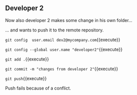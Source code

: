 ## Developer 2

Now also developer 2 makes some change in his own folder...

... and wants to push it to the remote repository.

`git config  user.email dev2@mycompany.com`{{execute}}

`git config --global user.name "developer2"`{{execute}}

`git add .`{{execute}}

`git commit -m "changes from developer 2"`{{execute}}

`git push`{{execute}}

Push fails because of a conflict. 
